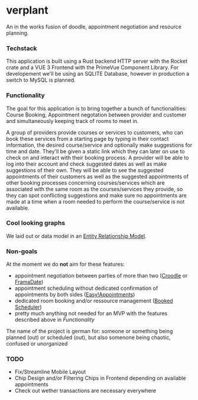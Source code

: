 # verplant
An in the works fusion of doodle, appointment negotiation and resource planning.

### Techstack
This application is built using a Rust backend HTTP server with the Rocket crate and a VUE 3 Frontend with the PrimeVue Component Library.
For developement we'll be using an SQLITE Database, however in production a switch to MySQL is planned.

### Functionality
The goal for this application is to bring together a bunch of functionalities: 
Course Booking, Appointment negotation between provider and customer and simultaneously keeping track of rooms to meet in.

A group of providers provide courses or services to customers, who can book these
services from a starting page by typing in their contact information, the desired course/service and optionally make suggestions for time and date.
They'll be given a static link which they can later on use to check on and interact with their booking process. A provider will be able to log into
their account and check suggested dates as well as make suggestions of their own. They will be able to see the suggested appointments of their customers
as well as the suggested appointments of other booking processes concerning courses/services which are associated with the same room as the courses/services
they provide, so they can spot conflicting suggestions and make sure no appointments are made at a time when a room needed to perform the course/service is not available.

### Cool looking graphs
We laid out or data model in an [Entity Relationship Model](./erm.png).

### Non-goals
At the moment we do **not** aim for these features:
* appointment negotiation between parties of more than two ([Croodle](https://github.com/jelhan/croodle) or [FramaDate](https://framagit.org/framasoft/framadate/framadate))
* appointment scheduling without dedicated confirmation of appointments by both sides ([Easy!Appointments](https://easyappointments.org/))
* dedicated room booking and/or ressource management ([Booked Scheduler](https://github.com/effgarces/BookedScheduler))
* pretty much anything not needed for an MVP with the features described above in *Functionality*

The name of the project is german for: someone or something being planned (out) or scheduled (out), but also somenone being chaotic, confused or unorganized

### TODO
* Fix/Streamline Mobile Layout 
* Chip Design and/or Filtering Chips in Frontend depending on available appointments
* Check out wether transactions are necessary everywhere
